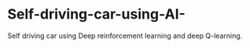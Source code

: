 # Self-driving-car-using-AI-
Self driving car using Deep reinforcement learning and deep Q-learning. 
